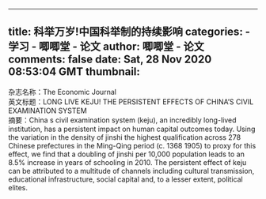 
---
title: 科举万岁!中国科举制的持续影响
categories: 
    - 学习
    - 唧唧堂 - 论文
author: 唧唧堂 - 论文
comments: false
date: Sat, 28 Nov 2020 08:53:04 GMT
thumbnail: 
---

<div>   
杂志名称：The Economic Journal<br> 英文标题：LONG LIVE KEJU! THE PERSISTENT EFFECTS OF CHINA’S CIVIL EXAMINATION SYSTEM<br> 摘要：China s civil examination system (keju), an incredibly long-lived institution, has a persistent impact on human capital outcomes today. Using the variation in the density of jinshi the highest qualification across 278 Chinese prefectures in the Ming-Qing period (c. 1368 1905) to proxy for this effect, we find that a doubling of jinshi per 10,000 population leads to an 8.5% increase in years of schooling in 2010. The persistent effect of keju can be attributed to a multitude of channels including cultural transmission, educational infrastructure, social capital and, to a lesser extent, political elites.  
</div>
            